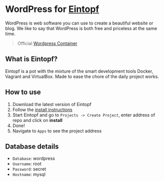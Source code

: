 # WordPress for [Eintopf](https://github.com/mazehall/eintopf)

WordPress is web software you can use to create a beautiful website or blog. We like to say that WordPress is both free and priceless at the same time.

> Official [Wordpress Container](https://hub.docker.com/_/wordpress/)

## What is Eintopf?

Eintopf is a pot with the mixture of the smart development tools Docker, Vagrant and VirtualBox. Made to ease the chore of the daily project works.

## How to use

1. Download the latest version of Eintopf
2. Follow the [install instructions](https://github.com/mazehall/eintopf#installation-1)
3. Start Eintopf and go to `Projects -> Create Project`, enter address of repo and click on **install**
4. Done!
5. Navigate to `Apps` to see the project address

## Database details

- `Database`: wordpress
- `Username`: root
- `Password`: secret
- `Hostname`: mysql